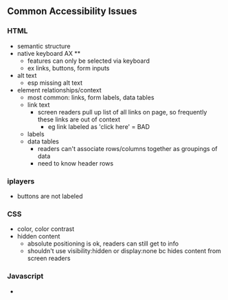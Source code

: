 ## Common Accessibility Issues

### HTML
- semantic structure
- native keyboard AX **
  - features can only be selected via keyboard
  - ex links, buttons, form inputs
- alt text
  - esp missing alt text
- element relationships/context
  - most common: links, form labels, data tables
  - link text
    - screen readers pull up list of all links on page, so frequently these links are out of context
      - eg link labeled as 'click here' = BAD
  - labels
  - data tables
    - readers can't associate rows/columns together as groupings of data
    - need to know header rows

### iplayers
- buttons are not labeled

### CSS
- color, color contrast
- hidden content
  - absolute positioning is ok, readers can still get to info
  - shouldn't use visibility:hidden or display:none bc hides content from screen readers

### Javascript
-
